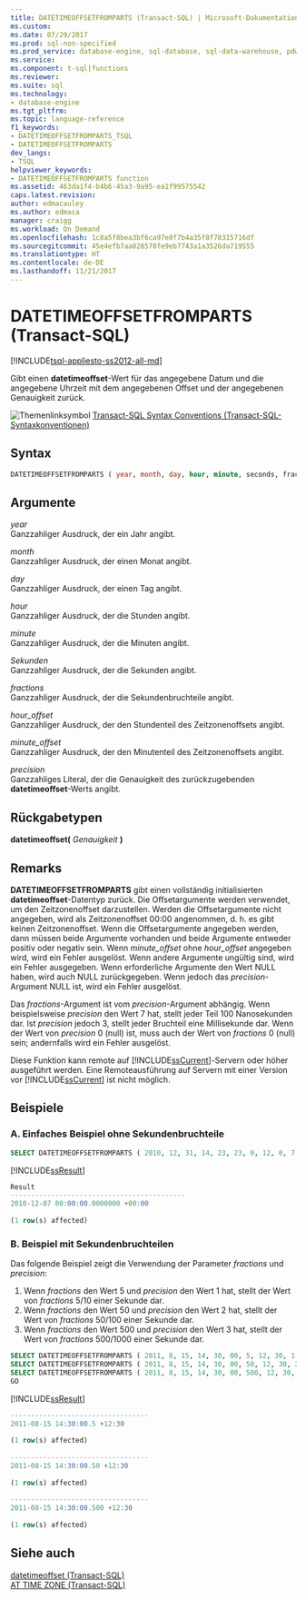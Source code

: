 ```yaml
---
title: DATETIMEOFFSETFROMPARTS (Transact-SQL) | Microsoft-Dokumentation
ms.custom: 
ms.date: 07/29/2017
ms.prod: sql-non-specified
ms.prod_service: database-engine, sql-database, sql-data-warehouse, pdw
ms.service: 
ms.component: t-sql|functions
ms.reviewer: 
ms.suite: sql
ms.technology:
- database-engine
ms.tgt_pltfrm: 
ms.topic: language-reference
f1_keywords:
- DATETIMEOFFSETFROMPARTS_TSQL
- DATETIMEOFFSETFROMPARTS
dev_langs:
- TSQL
helpviewer_keywords:
- DATETIMEOFFSETFROMPARTS function
ms.assetid: 463da1f4-b4b6-45a3-9a95-ea1f99575542
caps.latest.revision: 
author: edmacauley
ms.author: edmaca
manager: craigg
ms.workload: On Demand
ms.openlocfilehash: 1c8a5f8bea3bf6ca97e0f7b4a35f8f78315716df
ms.sourcegitcommit: 45e4efb7aa828578fe9eb7743a1a3526da719555
ms.translationtype: HT
ms.contentlocale: de-DE
ms.lasthandoff: 11/21/2017
---
```

# <a name="datetimeoffsetfromparts-transact-sql"></a>DATETIMEOFFSETFROMPARTS (Transact-SQL)
[!INCLUDE[tsql-appliesto-ss2012-all-md](../../includes/tsql-appliesto-ss2012-all-md.md)]

Gibt einen **datetimeoffset**-Wert für das angegebene Datum und die angegebene Uhrzeit mit dem angegebenen Offset und der angegebenen Genauigkeit zurück.
  
![Themenlinksymbol](../../database-engine/configure-windows/media/topic-link.gif "Topic link icon") [Transact-SQL Syntax Conventions (Transact-SQL-Syntaxkonventionen)](../../t-sql/language-elements/transact-sql-syntax-conventions-transact-sql.md)
  
## <a name="syntax"></a>Syntax  
  
```sql
DATETIMEOFFSETFROMPARTS ( year, month, day, hour, minute, seconds, fractions, hour_offset, minute_offset, precision )  
```  
  
## <a name="arguments"></a>Argumente  
*year*  
Ganzzahliger Ausdruck, der ein Jahr angibt.
  
*month*  
Ganzzahliger Ausdruck, der einen Monat angibt.
  
*day*  
Ganzzahliger Ausdruck, der einen Tag angibt.
  
*hour*  
Ganzzahliger Ausdruck, der die Stunden angibt.
  
*minute*  
Ganzzahliger Ausdruck, der die Minuten angibt.
  
*Sekunden*  
Ganzzahliger Ausdruck, der die Sekunden angibt.
  
*fractions*  
Ganzzahliger Ausdruck, der die Sekundenbruchteile angibt.
  
*hour_offset*  
Ganzzahliger Ausdruck, der den Stundenteil des Zeitzonenoffsets angibt.
  
*minute_offset*  
Ganzzahliger Ausdruck, der den Minutenteil des Zeitzonenoffsets angibt.
  
*precision*  
Ganzzahliges Literal, der die Genauigkeit des zurückzugebenden **datetimeoffset**-Werts angibt.
  
## <a name="return-types"></a>Rückgabetypen
**datetimeoffset(** *Genauigkeit* **)**
  
## <a name="remarks"></a>Remarks  
**DATETIMEOFFSETFROMPARTS** gibt einen vollständig initialisierten **datetimeoffset**-Datentyp zurück. Die Offsetargumente werden verwendet, um den Zeitzonenoffset darzustellen. Werden die Offsetargumente nicht angegeben, wird als Zeitzonenoffset 00:00 angenommen, d. h. es gibt keinen Zeitzonenoffset. Wenn die Offsetargumente angegeben werden, dann müssen beide Argumente vorhanden und beide Argumente entweder positiv oder negativ sein. Wenn *minute_offset* ohne *hour_offset* angegeben wird, wird ein Fehler ausgelöst. Wenn andere Argumente ungültig sind, wird ein Fehler ausgegeben. Wenn erforderliche Argumente den Wert NULL haben, wird auch NULL zurückgegeben. Wenn jedoch das *precision*-Argument NULL ist, wird ein Fehler ausgelöst.
  
Das *fractions*-Argument ist vom *precision*-Argument abhängig. Wenn beispielsweise *precision* den Wert 7 hat, stellt jeder Teil 100 Nanosekunden dar. Ist *precision* jedoch 3, stellt jeder Bruchteil eine Millisekunde dar. Wenn der Wert von *precision* 0 (null) ist, muss auch der Wert von *fractions* 0 (null) sein; andernfalls wird ein Fehler ausgelöst.
  
Diese Funktion kann remote auf [!INCLUDE[ssCurrent](../../includes/sscurrent-md.md)]-Servern oder höher ausgeführt werden. Eine Remoteausführung auf Servern mit einer Version vor [!INCLUDE[ssCurrent](../../includes/sscurrent-md.md)] ist nicht möglich.
  
## <a name="examples"></a>Beispiele  
  
### <a name="a-simple-example-without-fractions-of-a-second"></a>A. Einfaches Beispiel ohne Sekundenbruchteile  
  
```sql
SELECT DATETIMEOFFSETFROMPARTS ( 2010, 12, 31, 14, 23, 23, 0, 12, 0, 7 ) AS Result;  
```  
  
[!INCLUDE[ssResult](../../includes/ssresult-md.md)]
  
```sql
Result  
-------------------------------------------  
2010-12-07 00:00:00.0000000 +00:00  
  
(1 row(s) affected)  
```  
  
### <a name="b-example-with-fractions-of-a-second"></a>B. Beispiel mit Sekundenbruchteilen  
Das folgende Beispiel zeigt die Verwendung der Parameter *fractions* und *precision*:
1.   Wenn *fractions* den Wert 5 und *precision* den Wert 1 hat, stellt der Wert von *fractions* 5/10 einer Sekunde dar.  
1.   Wenn *fractions* den Wert 50 und *precision* den Wert 2 hat, stellt der Wert von *fractions* 50/100 einer Sekunde dar.  
1.   Wenn *fractions* den Wert 500 und *precision* den Wert 3 hat, stellt der Wert von *fractions* 500/1000 einer Sekunde dar.  
  
```sql
SELECT DATETIMEOFFSETFROMPARTS ( 2011, 8, 15, 14, 30, 00, 5, 12, 30, 1 );  
SELECT DATETIMEOFFSETFROMPARTS ( 2011, 8, 15, 14, 30, 00, 50, 12, 30, 2 );  
SELECT DATETIMEOFFSETFROMPARTS ( 2011, 8, 15, 14, 30, 00, 500, 12, 30, 3 );  
GO  
```  
  
[!INCLUDE[ssResult](../../includes/ssresult-md.md)]
  
```sql
----------------------------------  
2011-08-15 14:30:00.5 +12:30  
  
(1 row(s) affected)  
  
----------------------------------  
2011-08-15 14:30:00.50 +12:30  
  
(1 row(s) affected)  
  
----------------------------------  
2011-08-15 14:30:00.500 +12:30  
  
(1 row(s) affected)  
```  
  
## <a name="see-also"></a>Siehe auch
[datetimeoffset &#40;Transact-SQL&#41;](../../t-sql/data-types/datetimeoffset-transact-sql.md)  
[AT TIME ZONE &#40;Transact-SQL&#41;](../../t-sql/queries/at-time-zone-transact-sql.md)
  
  


